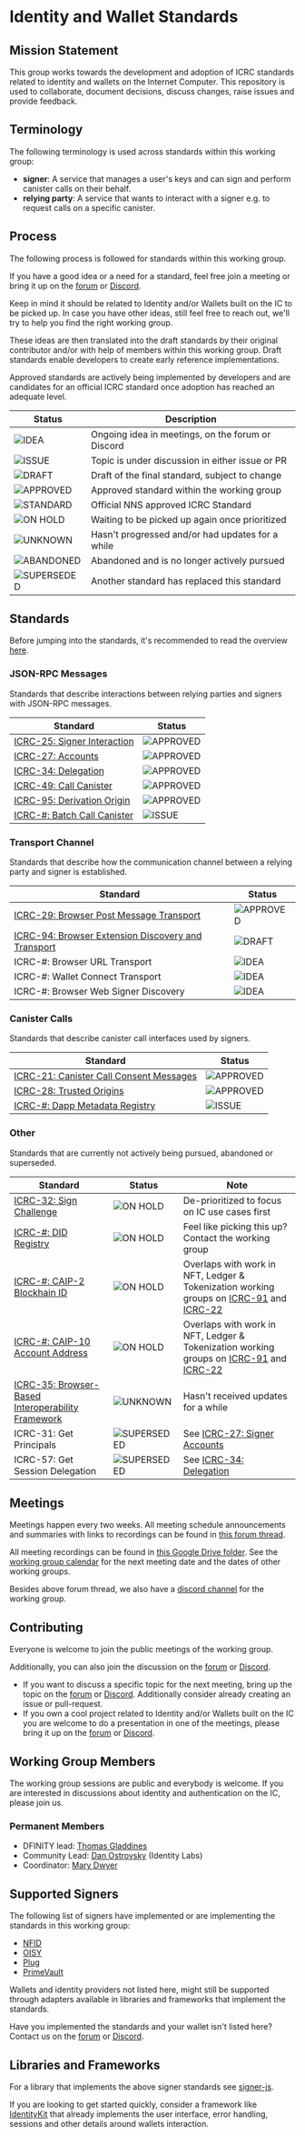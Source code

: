 # Identity and Wallet Standards

## Mission Statement

This group works towards the development and adoption of ICRC standards related to identity and wallets on the Internet
Computer. This repository is used to collaborate, document decisions, discuss changes, raise issues and provide
feedback.

## Terminology

The following terminology is used across standards within this working group:

- **signer**: A service that manages a user's keys and can sign and perform canister calls on their behalf.
- **relying party**: A service that wants to interact with a signer e.g. to request calls on a specific canister.

## Process

The following process is followed for standards within this working group.

If you have a good idea or a need for a standard, feel free join a meeting or bring it up on the [forum][FORUM]
or [Discord][DISCORD].

Keep in mind it should be related to Identity and/or Wallets built on the IC to be picked up. In case you have other
ideas, still feel free to reach out, we'll try to help you find the right working group.

These ideas are then translated into the draft standards by their original contributor and/or with help of members
within this working group. Draft standards enable developers to create early reference implementations.

Approved standards are actively being implemented by developers and are candidates for an official ICRC standard once
adoption has reached an adequate level.

| Status        | Description                                       |
|---------------|---------------------------------------------------|
| ![IDEA]       | Ongoing idea in meetings, on the forum or Discord |
| ![ISSUE]      | Topic is under discussion in either issue or PR   |
| ![DRAFT]      | Draft of the final standard, subject to change    |
| ![APPROVED]   | Approved standard within the working group        |
| ![STANDARD]   | Official NNS approved ICRC Standard               |
| ![ON HOLD]    | Waiting to be picked up again once prioritized    |
| ![UNKNOWN]    | Hasn't progressed and/or had updates for a while  |
| ![ABANDONED]  | Abandoned and is no longer actively pursued       |
| ![SUPERSEDED] | Another standard has replaced this standard       |

## Standards

Before jumping into the standards, it's recommended to read the overview [here](./topics/signer_standards_overview.md).

### JSON-RPC Messages

Standards that describe interactions between relying parties and signers with JSON-RPC messages.

| Standard                                                                                      | Status      |
|-----------------------------------------------------------------------------------------------|-------------|
| [ICRC-25: Signer Interaction](./topics/icrc_25_signer_interaction_standard.md)                | ![APPROVED] |
| [ICRC-27: Accounts](./topics/icrc_27_accounts.md)                                             | ![APPROVED] |
| [ICRC-34: Delegation](./topics/icrc_34_delegation.md)                                         | ![APPROVED] |
| [ICRC-49: Call Canister](./topics/icrc_49_call_canister.md)                                   | ![APPROVED] |
| [ICRC-95: Derivation Origin](./topics/icrc_95_derivationorigin.md)                            | ![APPROVED] |
| [ICRC-#: Batch Call Canister](https://github.com/dfinity/wg-identity-authentication/pull/220) | ![ISSUE]    |

### Transport Channel

Standards that describe how the communication channel between a relying party and signer is established.

| Standard                                                                                                    | Status      |
|-------------------------------------------------------------------------------------------------------------|-------------|
| [ICRC-29: Browser Post Message Transport](./topics/icrc_29_window_post_message_transport.md)                | ![APPROVED] |
| [ICRC-94: Browser Extension Discovery and Transport](./topics/icrc_94_multi_injected_provider_discovery.md) | ![DRAFT]    |
| ICRC-#: Browser URL Transport                                                                               | ![IDEA]     |
| ICRC-#: Wallet Connect Transport                                                                            | ![IDEA]     |
| ICRC-#: Browser Web Signer Discovery                                                                        | ![IDEA]     |

### Canister Calls

Standards that describe canister call interfaces used by signers.

| Standard                                                                                           | Status      |
|----------------------------------------------------------------------------------------------------|-------------|
| [ICRC-21: Canister Call Consent Messages](./topics/ICRC-21/icrc_21_consent_msg.md)                 | ![APPROVED] |
| [ICRC-28: Trusted Origins](./topics/icrc_28_trusted_origins.md)                                    | ![APPROVED] |
| [ICRC-#: Dapp Metadata Registry](https://github.com/dfinity/wg-identity-authentication/issues/156) | ![ISSUE]    |

### Other

Standards that are currently not actively being pursued, abandoned or superseded.

| Standard                                                                                | Status        | Note                                                                                                                                                                          |
|-----------------------------------------------------------------------------------------|---------------|-------------------------------------------------------------------------------------------------------------------------------------------------------------------------------|
| [ICRC-32: Sign Challenge](./topics/icrc_32_sign_challenge.md)                           | ![ON HOLD]    | De-prioritized to focus on IC use cases first                                                                                                                                 |
| [ICRC-#: DID Registry](https://github.com/dfinity/wg-identity-authentication/issues/26) | ![ON HOLD]    | Feel like picking this up? Contact the working group                                                                                                                          |
| [ICRC-#: CAIP-2 Blockhain ID](https://github.com/icvc/icp-namespace/pull/1)             | ![ON HOLD]    | Overlaps with work in NFT, Ledger & Tokenization working groups on [ICRC-91](https://github.com/dfinity/ICRC/pull/96) and [ICRC-22](https://github.com/dfinity/ICRC/pull/101) |
| [ICRC-#: CAIP-10 Account Address](https://github.com/icvc/icp-namespace/pull/2)         | ![ON HOLD]    | Overlaps with work in NFT, Ledger & Tokenization working groups on [ICRC-91](https://github.com/dfinity/ICRC/pull/96) and [ICRC-22](https://github.com/dfinity/ICRC/pull/101) |
| [ICRC-35: Browser-Based Interoperability Framework](./topics/icrc_35_webpage_apis.md)   | ![UNKNOWN]    | Hasn't received updates for a while                                                                                                                                           |
| ICRC-31: Get Principals                                                                 | ![SUPERSEDED] | See [ICRC-27: Signer Accounts](./topics/icrc_27_accounts.md)                                                                                                                  |
| ICRC-57: Get Session Delegation                                                         | ![SUPERSEDED] | See [ICRC-34: Delegation](./topics/icrc_34_delegation.md)                                                                                                                     |

## Meetings

Meetings happen every two weeks. All meeting schedule announcements and summaries with links to recordings can be found
in [this forum thread][FORUM].

All meeting recordings can be found in [this Google Drive folder][RECORDINGS]. See
the [working group calendar][CALENDAR] for the next meeting date and the dates of other working groups.

Besides above forum thread, we also have a [discord channel][DISCORD] for the working group.

## Contributing

Everyone is welcome to join the public meetings of the working group.

Additionally, you can also join the discussion on the [forum][FORUM] or [Discord][DISCORD].

* If you want to discuss a specific topic for the next meeting, bring up the topic on the [forum][FORUM]
  or [Discord][DISCORD]. Additionally consider already creating an issue or pull-request.
* If you own a cool project related to Identity and/or Wallets built on the IC you are welcome to do a presentation in
  one of the meetings, please bring it up on the [forum][FORUM] or [Discord][DISCORD].

## Working Group Members

The working group sessions are public and everybody is welcome. If you are interested in discussions about identity and
authentication on the IC, please join us.

### Permanent Members

* DFINITY lead: [Thomas Gladdines](https://github.com/sea-snake)
* Community Lead: [Dan Ostrovsky](https://github.com/dostro) (Identity Labs)
* Coordinator: [Mary Dwyer](https://github.com/marydwyer)

## Supported Signers

The following list of signers have implemented or are implementing the standards in this working group:

- [NFID](https://nfid.one)
- [OISY](https://oisy.com)
- [Plug](https://www.plugwallet.ooo)
- [PrimeVault](https://www.primevault.com)

Wallets and identity providers not listed here, might still be supported through adapters available in libraries and
frameworks that implement the standards.

Have you implemented the standards and your wallet isn't listed here? Contact us on the [forum][FORUM]
or [Discord][DISCORD].

## Libraries and Frameworks

For a library that implements the above signer standards
see [signer-js](https://www.npmjs.com/package/@slide-computer/signer).

If you are looking to get started quickly, consider a framework like [IdentityKit](https://www.identitykit.xyz) that
already implements the user interface, error handling, sessions and other details around wallets interaction.

[//]: # (Status badges)

[IDEA]: https://img.shields.io/badge/STATUS-IDEA-29abe2.svg

[ISSUE]: https://img.shields.io/badge/STATUS-ISSUE-e7a237.svg

[DRAFT]: https://img.shields.io/badge/STATUS-DRAFT-f25a24.svg

[APPROVED]: https://img.shields.io/badge/STATUS-APPROVED-ed1e7a.svg

[STANDARD]: https://img.shields.io/badge/STATUS-STANDARD-572785.svg

[ON HOLD]: https://img.shields.io/badge/STATUS-ON_HOLD-222222.svg

[UNKNOWN]: https://img.shields.io/badge/STATUS-UNKNOWN-222222.svg

[ABANDONED]: https://img.shields.io/badge/STATUS-ABANDONED-222222.svg

[SUPERSEDED]: https://img.shields.io/badge/STATUS-SUPERSEDED-222222.svg

[//]: # (Common links)

[FORUM]: https://forum.dfinity.org/t/11902

[DISCORD]: https://discord.internetcomputer.org

[CALENDAR]: https://calendar.google.com/calendar/u/0/embed?src=c_cgoeq917rpeap7vse3is1hl310@group.calendar.google.com

[RECORDINGS]: https://drive.google.com/drive/folders/14unuYLiYtUeOw47eRwYnB4FCa9YPr6zv










                                                                                                                                                                                                                                                                                                    
